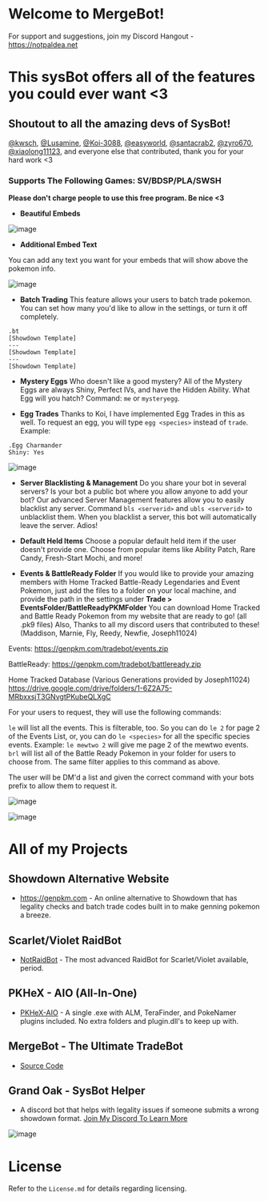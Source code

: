 # Welcome to MergeBot!
For support and suggestions, join my Discord Hangout - https://notpaldea.net

# This sysBot offers all of the features you could ever want <3

## Shoutout to all the amazing devs of SysBot!  

[@kwsch](https://github.com/kwsch), [@Lusamine](https://github.com/Lusamine), [@Koi-3088](https://github.com/Koi-3088), [@easyworld](https://github.com/easyworld), [@santacrab2](https://github.com/santacrab2), [@zyro670](https://github.com/zyro670), [@xiaolong11123](https://github.com/xiaolong11123), and everyone else that contributed, thank you for your hard work <3

### Supports The Following Games:  SV/BDSP/PLA/SWSH
**__Please don't charge people to use this free program. Be nice <3__**

- __Beautiful Embeds__
  
![image](https://github.com/bdawg1989/MergeBot/assets/80122551/022e5f6a-5771-448f-a816-981782fefa55)

- __Additional Embed Text__
  
You can add any text you want for your embeds that will show above the pokemon info.

![image](https://github.com/bdawg1989/MergeBot/assets/80122551/6b45b883-427c-410b-9dc0-2edeb9c83efe)

- __Batch Trading__
This feature allows your users to batch trade pokemon.  You can set how many you'd like to allow in the settings, or turn it off completely.
```
.bt
[Showdown Template]
---
[Showdown Template]
---
[Showdown Template]
```

- __Mystery Eggs__
Who doesn't like a good mystery?
All of the Mystery Eggs are always Shiny, Perfect IVs, and have the Hidden Ability.  What Egg will you hatch?
Command:  `me` or `mysteryegg`.

- __Egg Trades__
Thanks to Koi, I have implemented Egg Trades in this as well.
To request an egg, you will type `egg <species>` instead of `trade`.
Example:  
```
.Egg Charmander
Shiny: Yes
```

![image](https://github.com/bdawg1989/MergeBot/assets/80122551/cd7158f9-3d05-4306-8ad9-5d7e97d28c5d)


- __Server Blacklisting & Management__
Do you share your bot in several servers?  Is your bot a public bot where you allow anyone to add your bot?
Our advanced Server Management features allow you to easily blacklist any server.
Command `bls <serverid>` and `ubls <serverid>` to unblacklist them.
When you blacklist a server, this bot will automatically leave the server.  Adios!

- __Default Held Items__
Choose a popular default held item if the user doesn't provide one.  Choose from popular items like Ability Patch, Rare Candy, Fresh-Start Mochi, and more!

- __Events & BattleReady Folder__
If you would like to provide your amazing members with Home Tracked Battle-Ready Legendaries and Event Pokemon, just add the files to a folder on your local machine, and provide the path in the settings under **Trade > EventsFolder/BattleReadyPKMFolder**
You can download Home Tracked and Battle Ready Pokemon from my website that are ready to go!  (all .pk9 files)  Also, Thanks to all my discord users that contributed to these!  (Maddison, Marnie, Fly, Reedy, Newfie, Joseph11024)

Events: https://genpkm.com/tradebot/events.zip

BattleReady:  https://genpkm.com/tradebot/battleready.zip

Home Tracked Database (Various Generations provided by Joseph11024)
https://drive.google.com/drive/folders/1-6Z2A75-MRbxxsjT3GNvgtPKubeQLXgC

For your users to request, they will use the following commands:

`le` will list all the events.  This is filterable, too.  So you can do `le 2` for page 2 of the Events List, or, you can do `le <species>` for all the specific species events. Example:  `le mewtwo 2` will give me page 2 of the mewtwo events.
`brl` will list all of the Battle Ready Pokemon in your folder for users to choose from.  The same filter applies to this command as above.

The user will be DM'd a list and given the correct command with your bots prefix to allow them to request it.

![image](https://github.com/bdawg1989/MergeBot/assets/80122551/fd43fb3e-6bfc-472c-ac26-d55e59f94abf)

![image](https://github.com/bdawg1989/MergeBot/assets/80122551/107d3f4b-0f6a-4145-aaff-deebead6a09c)

# All of my Projects

## Showdown Alternative Website
- https://genpkm.com - An online alternative to Showdown that has legality checks and batch trade codes built in to make genning pokemon a breeze.

## Scarlet/Violet RaidBot

- [NotRaidBot](https://github.com/bdawg1989/NotPaldeaNET) - The most advanced RaidBot for Scarlet/Violet available, period.
  
## PKHeX - AIO (All-In-One)

- [PKHeX-AIO](https://github.com/bdawg1989/PKHeX-ALL-IN-ONE) - A single .exe with ALM, TeraFinder, and PokeNamer plugins included.  No extra folders and plugin.dll's to keep up with.

## MergeBot - The Ultimate TradeBot

- [Source Code](https://github.com/bdawg1989/MergeBot)

## Grand Oak - SysBot Helper
- A discord bot that helps with legality issues if someone submits a wrong showdown format.  [Join My Discord To Learn More](https://discord.gg/GtUu9BmCzy)
  
![image](https://github.com/bdawg1989/MergeBot/assets/80122551/0842b48e-1b4d-4621-b321-89f478db508b)



# License
Refer to the `License.md` for details regarding licensing.
